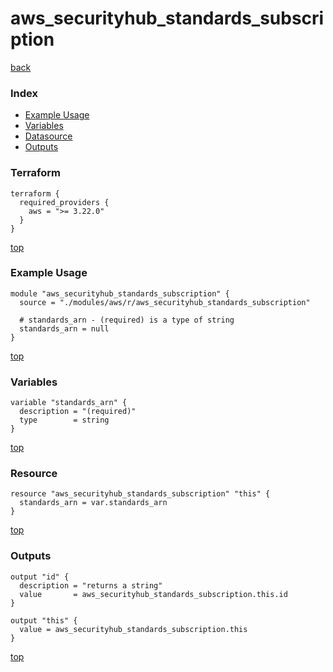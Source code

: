 # aws_securityhub_standards_subscription

[back](../aws.md)

### Index

- [Example Usage](#example-usage)
- [Variables](#variables)
- [Datasource](#datasource)
- [Outputs](#outputs)

### Terraform

```hcl
terraform {
  required_providers {
    aws = ">= 3.22.0"
  }
}
```

[top](#index)

### Example Usage

```hcl
module "aws_securityhub_standards_subscription" {
  source = "./modules/aws/r/aws_securityhub_standards_subscription"

  # standards_arn - (required) is a type of string
  standards_arn = null
}
```

[top](#index)

### Variables

```hcl
variable "standards_arn" {
  description = "(required)"
  type        = string
}
```

[top](#index)

### Resource

```hcl
resource "aws_securityhub_standards_subscription" "this" {
  standards_arn = var.standards_arn
}
```

[top](#index)

### Outputs

```hcl
output "id" {
  description = "returns a string"
  value       = aws_securityhub_standards_subscription.this.id
}

output "this" {
  value = aws_securityhub_standards_subscription.this
}
```

[top](#index)